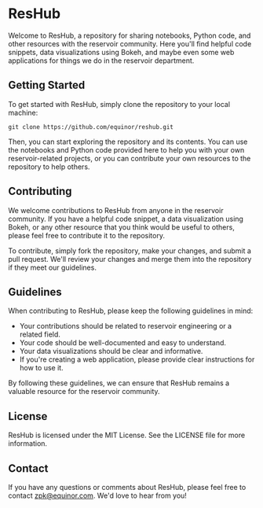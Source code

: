 # ResHub

Welcome to ResHub, a repository for sharing notebooks, Python code, and other resources with the reservoir community. Here you'll find helpful code snippets, data visualizations using Bokeh, and maybe even some web applications for things we do in the reservoir department.

## Getting Started

To get started with ResHub, simply clone the repository to your local machine:

```
git clone https://github.com/equinor/reshub.git
```

Then, you can start exploring the repository and its contents. You can use the notebooks and Python code provided here to help you with your own reservoir-related projects, or you can contribute your own resources to the repository to help others.

## Contributing

We welcome contributions to ResHub from anyone in the reservoir community. If you have a helpful code snippet, a data visualization using Bokeh, or any other resource that you think would be useful to others, please feel free to contribute it to the repository.

To contribute, simply fork the repository, make your changes, and submit a pull request. We'll review your changes and merge them into the repository if they meet our guidelines.

## Guidelines

When contributing to ResHub, please keep the following guidelines in mind:

- Your contributions should be related to reservoir engineering or a related field.
- Your code should be well-documented and easy to understand.
- Your data visualizations should be clear and informative.
- If you're creating a web application, please provide clear instructions for how to use it.

By following these guidelines, we can ensure that ResHub remains a valuable resource for the reservoir community.

## License

ResHub is licensed under the MIT License. See the LICENSE file for more information.

## Contact

If you have any questions or comments about ResHub, please feel free to contact zpk@equinor.com. We'd love to hear from you!
